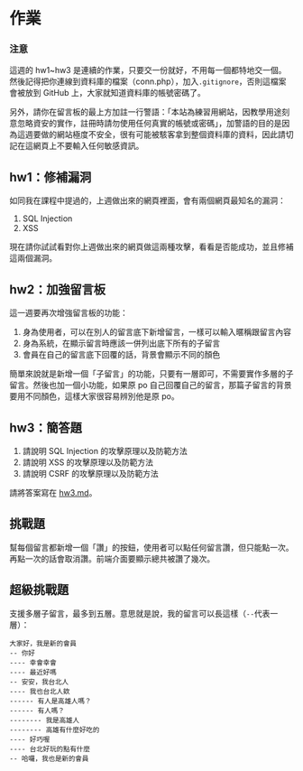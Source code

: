 # 作業

### 注意

這週的 hw1~hw3 是連續的作業，只要交一份就好，不用每一個都特地交一個。然後記得把你連線到資料庫的檔案（conn.php），加入`.gitignore`，否則這檔案會被放到 GitHub 上，大家就知道資料庫的帳號密碼了。

另外，請你在留言板的最上方加註一行警語：「本站為練習用網站，因教學用途刻意忽略資安的實作，註冊時請勿使用任何真實的帳號或密碼」，加警語的目的是因為這週要做的網站極度不安全，很有可能被駭客拿到整個資料庫的資料，因此請切記在這網頁上不要輸入任何敏感資訊。

## hw1：修補漏洞

如同我在課程中提過的，上週做出來的網頁裡面，會有兩個網頁最知名的漏洞：

1. SQL Injection
2. XSS

現在請你試試看對你上週做出來的網頁做這兩種攻擊，看看是否能成功，並且修補這兩個漏洞。

## hw2：加強留言板

這一週要再次增強留言板的功能：

1. 身為使用者，可以在別人的留言底下新增留言，一樣可以輸入暱稱跟留言內容
2. 身為系統，在顯示留言時應該一併列出底下所有的子留言
3. 會員在自己的留言底下回覆的話，背景會顯示不同的顏色

簡單來說就是新增一個「子留言」的功能，只要有一層即可，不需要實作多層的子留言。然後也加一個小功能，如果原 po 自己回覆自己的留言，那篇子留言的背景要用不同顏色，這樣大家很容易辨別他是原 po。

## hw3：簡答題

1. 請說明 SQL Injection 的攻擊原理以及防範方法
2. 請說明 XSS 的攻擊原理以及防範方法
3. 請說明 CSRF 的攻擊原理以及防範方法

請將答案寫在 [hw3.md](hw3.md)。

## 挑戰題

幫每個留言都新增一個「讚」的按鈕，使用者可以點任何留言讚，但只能點一次。再點一次的話會取消讚。前端介面要顯示總共被讚了幾次。

## 超級挑戰題

支援多層子留言，最多到五層。意思就是說，我的留言可以長這樣（`--`代表一層）：

```
大家好，我是新的會員
-- 你好
---- 幸會幸會
---- 最近好嗎
-- 安安，我台北人
---- 我也台北人欸
------ 有人是高雄人嗎？
------ 有人嗎？
-------- 我是高雄人
-------- 高雄有什麼好吃的
---- 好巧喔
---- 台北好玩的點有什麼
-- 哈囉，我也是新的會員
```
